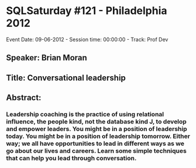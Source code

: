 # SQLSaturday #121 - Philadelphia 2012
Event Date: 09-06-2012 - Session time: 00:00:00 - Track: Prof Dev
## Speaker: Brian Moran
## Title: Conversational leadership
## Abstract:
### Leadership coaching is the practice of using relational influence, the people kind, not the database kind J, to develop and empower leaders. You might be in a position of leadership today. You might be in a position of leadership tomorrow. Either way; we all have opportunities to lead in different ways as we go about our lives and careers. Learn some simple techniques that can help you lead through conversation.
